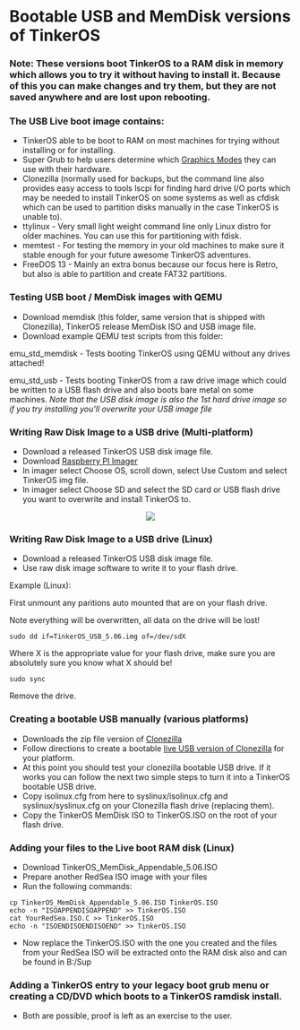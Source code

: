 # Bootable USB and MemDisk versions of TinkerOS

### Note: These versions boot TinkerOS to a RAM disk in memory which allows you to try it without having to install it.  Because of this you can make changes and try them, but they are not saved anywhere and are lost upon rebooting.

### The USB Live boot image contains:

- TinkerOS able to be boot to RAM on most machines for trying without installing or for installing.
- Super Grub to help users determine which <a href="./GraphicsModes.md">Graphics Modes</a> they can use with their hardware.
- Clonezilla (normally used for backups, but the command line also provides easy access to tools lscpi for finding hard drive I/O ports which may be needed to install TinkerOS on some systems as well as cfdisk which can be used to partition disks manually in the case TinkerOS is unable to).
- ttylinux - Very small light weight command line only Linux distro for older machines.  You can use this for partitioning with fdisk.
- memtest - For testing the memory in your old machines to make sure it stable enough for your future awesome TinkerOS adventures.
- FreeDOS 13 - Mainly an extra bonus because our focus here is Retro, but also is able to partition and create FAT32 partitions.

### Testing USB boot / MemDisk images with QEMU
- Download memdisk (this folder, same version that is shipped with Clonezilla), TinkerOS release MemDisk ISO and USB image file.
- Download example QEMU test scripts from this folder:

emu_std_memdisk - Tests booting TinkerOS using QEMU without any drives attached!

emu_std_usb - Tests booting TinkerOS from a raw drive image which could be written to a USB flash drive and also boots bare metal on some machines.  *Note that the USB disk image is also the 1st hard drive image so if you try installing you'll overwrite your USB image file*

### Writing Raw Disk Image to a USB drive (Multi-platform)
- Download a released TinkerOS USB disk image file.
- Download <a href="https://www.raspberrypi.org/software/">Raspberry PI Imager</a>
- In imager select Choose OS, scroll down, select Use Custom and select TinkerOS img file.
- In imager select Choose SD and select the SD card or USB flash drive you want to overwrite and install TinkerOS to.

<center><img src="https://github.com/tinkeros/TinkerOS/raw/main/USBBoot/example.png"></center>

### Writing Raw Disk Image to a USB drive (Linux)
- Download a released TinkerOS USB disk image file.
- Use raw disk image software to write it to your flash drive. 

Example (Linux):

First unmount any paritions auto mounted that are on your flash drive.

Note everything will be overwritten, all data on the drive will be lost!

`sudo dd if=TinkerOS_USB_5.06.img of=/dev/sdX` 

Where X is the appropriate value for your flash drive, make sure you are absolutely sure you know what X should be!

`sudo sync`

Remove the drive.

### Creating a bootable USB manually (various platforms)
- Downloads the zip file version of <a href="https://clonezilla.org/">Clonezilla</a>
- Follow directions to create a bootable <a href="https://clonezilla.org/liveusb.php">live USB version of Clonezilla</a> for your platform.
- At this point you should test your clonezilla bootable USB drive. If it works you can follow the next two simple steps to turn it into a TinkerOS bootable USB drive.
- Copy isolinux.cfg from here to syslinux/isolinux.cfg and syslinux/syslinux.cfg on your Clonezilla flash drive (replacing them).
- Copy the TinkerOS MemDisk ISO to TinkerOS.ISO on the root of your flash drive.

### Adding your files to the Live boot RAM disk (Linux)
- Download TinkerOS_MemDisk_Appendable_5.06.ISO
- Prepare another RedSea ISO image with your files
- Run the following commands:

```
cp TinkerOS_MemDisk_Appendable_5.06.ISO TinkerOS.ISO
echo -n "ISOAPPENDISOAPPEND" >> TinkerOS.ISO
cat YourRedSea.ISO.C >> TinkerOS.ISO
echo -n "ISOENDISOENDISOEND" >> TinkerOS.ISO
```

- Now replace the TinkerOS.ISO with the one you created and the files from your RedSea ISO will be extracted onto the RAM disk also and can be found in B:/Sup



### Adding a TinkerOS entry to your legacy boot grub menu or creating a CD/DVD which boots to a TinkerOS ramdisk install.
- Both are possible, proof is left as an exercise to the user.
